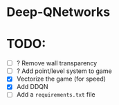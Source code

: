 # Deep-QNetworks

# TODO:
- [ ] ? Remove wall transparency
- [ ] ? Add point/level system to game
- [x] Vectorize the game (for speed)
- [x] Add DDQN 
- [ ] Add a `requirements.txt` file
